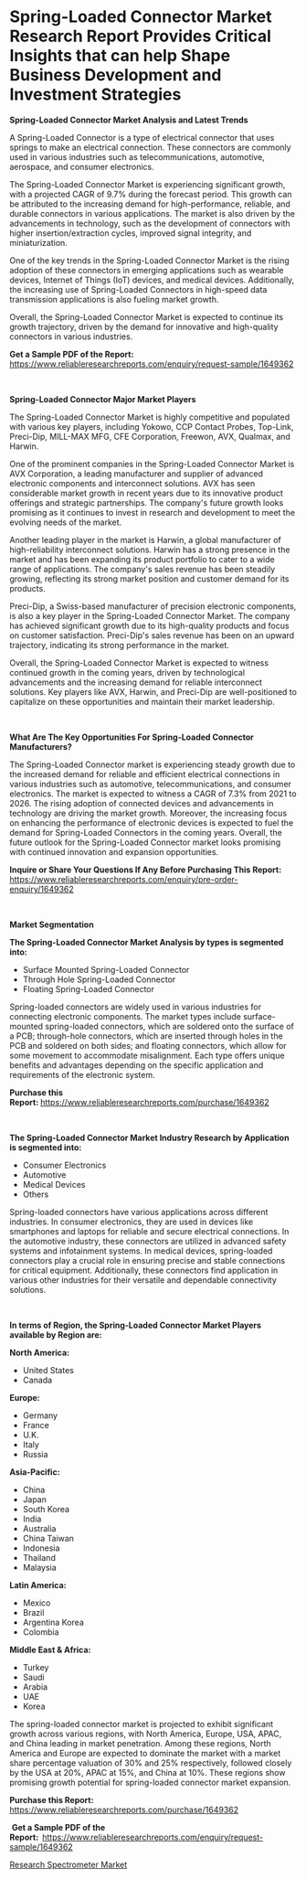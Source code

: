 <p><h1>Spring-Loaded Connector Market Research Report Provides Critical Insights that can help Shape Business Development and Investment Strategies</h1></p><p><strong>Spring-Loaded Connector Market Analysis and Latest Trends</strong></p>
<p><p>A Spring-Loaded Connector is a type of electrical connector that uses springs to make an electrical connection. These connectors are commonly used in various industries such as telecommunications, automotive, aerospace, and consumer electronics.</p><p>The Spring-Loaded Connector Market is experiencing significant growth, with a projected CAGR of 9.7% during the forecast period. This growth can be attributed to the increasing demand for high-performance, reliable, and durable connectors in various applications. The market is also driven by the advancements in technology, such as the development of connectors with higher insertion/extraction cycles, improved signal integrity, and miniaturization.</p><p>One of the key trends in the Spring-Loaded Connector Market is the rising adoption of these connectors in emerging applications such as wearable devices, Internet of Things (IoT) devices, and medical devices. Additionally, the increasing use of Spring-Loaded Connectors in high-speed data transmission applications is also fueling market growth.</p><p>Overall, the Spring-Loaded Connector Market is expected to continue its growth trajectory, driven by the demand for innovative and high-quality connectors in various industries.</p></p>
<p><strong>Get a Sample PDF of the Report:&nbsp;</strong> <a href="https://www.reliableresearchreports.com/enquiry/request-sample/1649362">https://www.reliableresearchreports.com/enquiry/request-sample/1649362</a></p>
<p>&nbsp;</p>
<p><strong>Spring-Loaded Connector Major Market Players</strong></p>
<p><p>The Spring-Loaded Connector Market is highly competitive and populated with various key players, including Yokowo, CCP Contact Probes, Top-Link, Preci-Dip, MILL-MAX MFG, CFE Corporation, Freewon, AVX, Qualmax, and Harwin. </p><p>One of the prominent companies in the Spring-Loaded Connector Market is AVX Corporation, a leading manufacturer and supplier of advanced electronic components and interconnect solutions. AVX has seen considerable market growth in recent years due to its innovative product offerings and strategic partnerships. The company's future growth looks promising as it continues to invest in research and development to meet the evolving needs of the market.</p><p>Another leading player in the market is Harwin, a global manufacturer of high-reliability interconnect solutions. Harwin has a strong presence in the market and has been expanding its product portfolio to cater to a wide range of applications. The company's sales revenue has been steadily growing, reflecting its strong market position and customer demand for its products.</p><p>Preci-Dip, a Swiss-based manufacturer of precision electronic components, is also a key player in the Spring-Loaded Connector Market. The company has achieved significant growth due to its high-quality products and focus on customer satisfaction. Preci-Dip's sales revenue has been on an upward trajectory, indicating its strong performance in the market.</p><p>Overall, the Spring-Loaded Connector Market is expected to witness continued growth in the coming years, driven by technological advancements and the increasing demand for reliable interconnect solutions. Key players like AVX, Harwin, and Preci-Dip are well-positioned to capitalize on these opportunities and maintain their market leadership.</p></p>
<p>&nbsp;</p>
<p><strong>What Are The Key Opportunities For Spring-Loaded Connector Manufacturers?</strong></p>
<p><p>The Spring-Loaded Connector market is experiencing steady growth due to the increased demand for reliable and efficient electrical connections in various industries such as automotive, telecommunications, and consumer electronics. The market is expected to witness a CAGR of 7.3% from 2021 to 2026. The rising adoption of connected devices and advancements in technology are driving the market growth. Moreover, the increasing focus on enhancing the performance of electronic devices is expected to fuel the demand for Spring-Loaded Connectors in the coming years. Overall, the future outlook for the Spring-Loaded Connector market looks promising with continued innovation and expansion opportunities.</p></p>
<p><strong>Inquire or Share Your Questions If Any Before Purchasing This Report:</strong> <a href="https://www.reliableresearchreports.com/enquiry/pre-order-enquiry/1649362">https://www.reliableresearchreports.com/enquiry/pre-order-enquiry/1649362</a></p>
<p>&nbsp;</p>
<p><strong>Market Segmentation</strong></p>
<p><strong>The Spring-Loaded Connector Market Analysis by types is segmented into:</strong></p>
<p><ul><li>Surface Mounted Spring-Loaded Connector</li><li>Through Hole Spring-Loaded Connector</li><li>Floating Spring-Loaded Connector</li></ul></p>
<p><p>Spring-loaded connectors are widely used in various industries for connecting electronic components. The market types include surface-mounted spring-loaded connectors, which are soldered onto the surface of a PCB; through-hole connectors, which are inserted through holes in the PCB and soldered on both sides; and floating connectors, which allow for some movement to accommodate misalignment. Each type offers unique benefits and advantages depending on the specific application and requirements of the electronic system.</p></p>
<p><strong>Purchase this Report:&nbsp;</strong><a href="https://www.reliableresearchreports.com/purchase/1649362">https://www.reliableresearchreports.com/purchase/1649362</a></p>
<p>&nbsp;</p>
<p><strong>The Spring-Loaded Connector Market Industry Research by Application is segmented into:</strong></p>
<p><ul><li>Consumer Electronics</li><li>Automotive</li><li>Medical Devices</li><li>Others</li></ul></p>
<p><p>Spring-loaded connectors have various applications across different industries. In consumer electronics, they are used in devices like smartphones and laptops for reliable and secure electrical connections. In the automotive industry, these connectors are utilized in advanced safety systems and infotainment systems. In medical devices, spring-loaded connectors play a crucial role in ensuring precise and stable connections for critical equipment. Additionally, these connectors find application in various other industries for their versatile and dependable connectivity solutions.</p></p>
<p>&nbsp;</p>
<p><strong>In terms of Region, the Spring-Loaded Connector Market Players available by Region are:</strong></p>
<p>
    <p> <strong> North America: </strong>
        <ul>
            <li>United States</li>
            <li>Canada</li>
        </ul>
        </p> 
    <p> <strong> Europe: </strong>
        <ul>
            <li>Germany</li>
            <li>France</li>
            <li>U.K.</li>
            <li>Italy</li>
            <li>Russia</li>
        </ul>
        </p> 
    <p> <strong> Asia-Pacific: </strong>
        <ul>
            <li>China</li>
            <li>Japan</li>
            <li>South Korea</li>
            <li>India</li>
            <li>Australia</li>
            <li>China Taiwan</li>
            <li>Indonesia</li>
            <li>Thailand</li>
            <li>Malaysia</li>
        </ul>
        </p> 
    <p> <strong> Latin America: </strong>
        <ul>
            <li>Mexico</li>
            <li>Brazil</li>
            <li>Argentina Korea</li>
            <li>Colombia</li>
        </ul>
        </p> 
    <p> <strong> Middle East & Africa: </strong>
        <ul>
            <li>Turkey</li>
            <li>Saudi</li>
            <li>Arabia</li>
            <li>UAE</li>
            <li>Korea</li>
        </ul>
    </p>
    </p>
<p><p>The spring-loaded connector market is projected to exhibit significant growth across various regions, with North America, Europe, USA, APAC, and China leading in market penetration. Among these regions, North America and Europe are expected to dominate the market with a market share percentage valuation of 30% and 25% respectively, followed closely by the USA at 20%, APAC at 15%, and China at 10%. These regions show promising growth potential for spring-loaded connector market expansion.</p></p>
<p><strong>Purchase this Report: </strong><a href="https://www.reliableresearchreports.com/purchase/1649362">https://www.reliableresearchreports.com/purchase/1649362</a></p>
<p>&nbsp;<strong>Get a Sample PDF of the Report:&nbsp;&nbsp;</strong><a href="https://www.reliableresearchreports.com/enquiry/request-sample/1649362">https://www.reliableresearchreports.com/enquiry/request-sample/1649362</a></p>
<p><strong></strong></p>
<p><p><a href="https://github.com/lataunyatinikmelvin59ilbd0dv/Market-Research-Report-List-1/blob/main/research-spectrometer-market.md">Research Spectrometer Market</a></p></p>